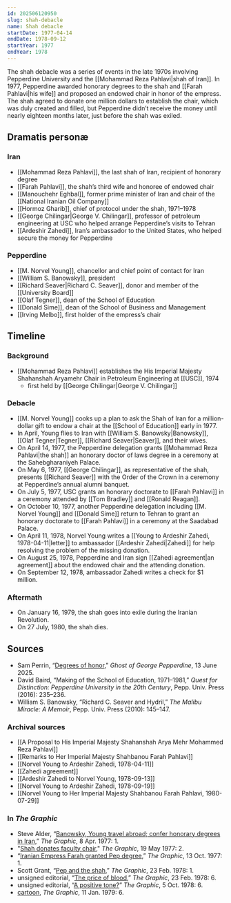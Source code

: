 ```yaml
---
id: 202506120950
slug: shah-debacle
name: Shah debacle
startDate: 1977-04-14
endDate: 1978-09-12
startYear: 1977
endYear: 1978
---
```

The shah debacle was a series of events in the late 1970s involving Pepperdine University and the [[Mohammad Reza Pahlavi|shah of Iran]]. In 1977, Pepperdine awarded honorary degrees to the shah and [[Farah Pahlavi|his wife]] and proposed an endowed chair in honor of the empress. The shah agreed to donate one million dollars to establish the chair, which was duly created and filled, but Pepperdine didn’t receive the money until nearly eighteen months later, just before the shah was exiled.

## Dramatis personæ
### Iran
- [[Mohammad Reza Pahlavi]], the last shah of Iran, recipient of honorary degree
- [[Farah Pahlavi]], the shah’s third wife and honoree of endowed chair
- [[Manouchehr Eghbal]], former prime minister of Iran and chair of the [[National Iranian Oil Company]]
- [[Hormoz Gharib]], chief of protocol under the shah, 1971–1978
- [[George Chilingar|George V. Chilingar]], professor of petroleum engineering at USC who helped arrange Pepperdine’s visits to Tehran
- [[Ardeshir Zahedi]], Iran’s ambassador to the United States, who helped secure the money for Pepperdine
### Pepperdine
- [[M. Norvel Young]], chancellor and chief point of contact for Iran
- [[William S. Banowsky]], president
- [[Richard Seaver|Richard C. Seaver]], donor and member of the [[University Board]]
- [[Olaf Tegner]], dean of the School of Education
- [[Donald Sime]], dean of the School of Business and Management
- [[Irving Melbo]], first holder of the empress’s chair

## Timeline
### Background
- [[Mohammad Reza Pahlavi]] establishes the His Imperial Majesty Shahanshah Aryamehr Chair in Petroleum Engineering at [[USC]], 1974
	- first held by [[George Chilingar|George V. Chilingar]]
### Debacle
- [[M. Norvel Young]] cooks up a plan to ask the Shah of Iran for a million-dollar gift to endow a chair at the [[School of Education]] early in 1977.
- In April, Young flies to Iran with [[William S. Banowsky|Banowsky]], [[Olaf Tegner|Tegner]], [[Richard Seaver|Seaver]], and their wives.
- On April 14, 1977, the Pepperdine delegation grants [[Mohammad Reza Pahlavi|the shah]] an honorary doctor of laws degree in a ceremony at the Sahebgharaniyeh Palace.
- On May 6, 1977, [[George Chilingar]], as representative of the shah, presents [[Richard Seaver]] with the Order of the Crown in a ceremony at Pepperdine’s annual alumni banquet.
- On July 5, 1977, USC grants an honorary doctorate to [[Farah Pahlavi]] in a ceremony attended by [[Tom Bradley]] and [[Ronald Reagan]].
- On October 10, 1977, another Pepperdine delegation including [[M. Norvel Young]] and [[Donald Sime]] return to Tehran to grant an honorary doctorate to [[Farah Pahlavi]] in a ceremony at the Saadabad Palace.
- On April 11, 1978, Norvel Young writes a [[Young to Ardeshir Zahedi, 1978-04-11|letter]] to ambassador [[Ardeshir Zahedi|Zahedi]] for help resolving the problem of the missing donation.
- On August 25, 1978, Pepperdine and Iran sign [[Zahedi agreement|an agreement]] about the endowed chair and the attending donation.
- On September 12, 1978, ambassador Zahedi writes a check for $1 million.
### Aftermath
- On January 16, 1979, the shah goes into exile during the Iranian Revolution.
- On 27 July, 1980, the shah dies.

## Sources
- Sam Perrin, “[Degrees of honor](https://gogp.substack.com/p/degrees-of-honor),” *Ghost of George Pepperdine*, 13 June 2025.
- David Baird, “Making of the School of Education, 1971–1981,” *Quest for Distinction: Pepperdine University in the 20th Century*, Pepp. Univ. Press (2016): 235–236.
- William S. Banowsky, “Richard C. Seaver and Hydril,” *The Malibu Miracle: A Memoir*, Pepp. Univ. Press (2010): 145–147.
### Archival sources
- [[A Proposal to His Imperial Majesty Shahanshah Arya Mehr Mohammed Reza Pahlavi]]
- [[Remarks to Her Imperial Majesty Shahbanou Farah Pahlavi]]
- [[Norvel Young to Ardeshir Zahedi, 1978-04-11]]
- [[Zahedi agreement]]
- [[Ardeshir Zahedi to Norvel Young, 1978-09-13]]
- [[Norvel Young to Ardeshir Zahedi, 1978-09-19]]
- [[Norvel Young to Her Imperial Majesty Shahbanou Farah Pahlavi, 1980-07-29]]
### In *The Graphic*
- Steve Alder, “[Banowsky, Young travel abroad; confer honorary degrees in Iran](https://pepperdine.quartexcollections.com/Documents/Detail/the-graphic/110960),” *The Graphic*, 8 Apr. 1977: 1.
- "[Shah donates faculty chair](https://pepperdine.quartexcollections.com/Documents/Detail/the-graphic/110974?item=111335)," *The Graphic*, 19 May 1977: 2.
- “[Iranian Empress Farah granted Pep degree](https://pepperdine.quartexcollections.com/Documents/Detail/the-graphic/111007),” *The Graphic*, 13 Oct. 1977: 1.
- Scott Grant, “[Pep and the shah](https://pepperdine.quartexcollections.com/Documents/Detail/the-graphic/111051),” *The Graphic*, 23 Feb. 1978: 1.
- unsigned editorial, “[The price of blood](https://pepperdine.quartexcollections.com/Documents/Detail/the-graphic/111051?item=111554),” *The Graphic*, 23 Feb. 1978: 6.
- unsigned editorial, “[A positive tone?](https://pepperdine.quartexcollections.com/Documents/Detail/the-graphic/111114?item=111660)” *The Graphic*, 5 Oct. 1978: 6.
- [cartoon](https://pepperdine.quartexcollections.com/Documents/Detail/the-graphic/111148?item=111760), *The Graphic*, 11 Jan. 1979: 6.